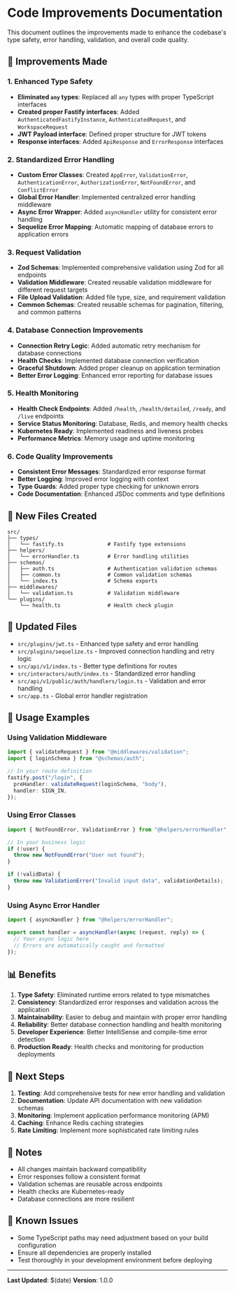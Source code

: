 # Code Improvements Documentation

This document outlines the improvements made to enhance the codebase's type safety, error handling, validation, and overall code quality.

## 🎯 **Improvements Made**

### 1. **Enhanced Type Safety**

- **Eliminated `any` types**: Replaced all `any` types with proper TypeScript interfaces
- **Created proper Fastify interfaces**: Added `AuthenticatedFastifyInstance`, `AuthenticatedRequest`, and `WorkspaceRequest`
- **JWT Payload interface**: Defined proper structure for JWT tokens
- **Response interfaces**: Added `ApiResponse` and `ErrorResponse` interfaces

### 2. **Standardized Error Handling**

- **Custom Error Classes**: Created `AppError`, `ValidationError`, `AuthenticationError`, `AuthorizationError`, `NotFoundError`, and `ConflictError`
- **Global Error Handler**: Implemented centralized error handling middleware
- **Async Error Wrapper**: Added `asyncHandler` utility for consistent error handling
- **Sequelize Error Mapping**: Automatic mapping of database errors to application errors

### 3. **Request Validation**

- **Zod Schemas**: Implemented comprehensive validation using Zod for all endpoints
- **Validation Middleware**: Created reusable validation middleware for different request targets
- **File Upload Validation**: Added file type, size, and requirement validation
- **Common Schemas**: Created reusable schemas for pagination, filtering, and common patterns

### 4. **Database Connection Improvements**

- **Connection Retry Logic**: Added automatic retry mechanism for database connections
- **Health Checks**: Implemented database connection verification
- **Graceful Shutdown**: Added proper cleanup on application termination
- **Better Error Logging**: Enhanced error reporting for database issues

### 5. **Health Monitoring**

- **Health Check Endpoints**: Added `/health`, `/health/detailed`, `/ready`, and `/live` endpoints
- **Service Status Monitoring**: Database, Redis, and memory health checks
- **Kubernetes Ready**: Implemented readiness and liveness probes
- **Performance Metrics**: Memory usage and uptime monitoring

### 6. **Code Quality Improvements**

- **Consistent Error Messages**: Standardized error response format
- **Better Logging**: Improved error logging with context
- **Type Guards**: Added proper type checking for unknown errors
- **Code Documentation**: Enhanced JSDoc comments and type definitions

## 📁 **New Files Created**

```
src/
├── types/
│   └── fastify.ts              # Fastify type extensions
├── helpers/
│   └── errorHandler.ts         # Error handling utilities
├── schemas/
│   ├── auth.ts                 # Authentication validation schemas
│   ├── common.ts               # Common validation schemas
│   └── index.ts                # Schema exports
├── middlewares/
│   └── validation.ts           # Validation middleware
└── plugins/
    └── health.ts               # Health check plugin
```

## 🔧 **Updated Files**

- `src/plugins/jwt.ts` - Enhanced type safety and error handling
- `src/plugins/sequelize.ts` - Improved connection handling and retry logic
- `src/api/v1/index.ts` - Better type definitions for routes
- `src/interactors/auth/index.ts` - Standardized error handling
- `src/api/v1/public/auth/handlers/login.ts` - Validation and error handling
- `src/app.ts` - Global error handler registration

## 🚀 **Usage Examples**

### Using Validation Middleware

```typescript
import { validateRequest } from "@middlewares/validation";
import { loginSchema } from "@schemas/auth";

// In your route definition
fastify.post("/login", {
  preHandler: validateRequest(loginSchema, "body"),
  handler: SIGN_IN,
});
```

### Using Error Classes

```typescript
import { NotFoundError, ValidationError } from "@helpers/errorHandler";

// In your business logic
if (!user) {
  throw new NotFoundError("User not found");
}

if (!validData) {
  throw new ValidationError("Invalid input data", validationDetails);
}
```

### Using Async Error Handler

```typescript
import { asyncHandler } from "@helpers/errorHandler";

export const handler = asyncHandler(async (request, reply) => {
  // Your async logic here
  // Errors are automatically caught and formatted
});
```

## 📊 **Benefits**

1. **Type Safety**: Eliminated runtime errors related to type mismatches
2. **Consistency**: Standardized error responses and validation across the application
3. **Maintainability**: Easier to debug and maintain with proper error handling
4. **Reliability**: Better database connection handling and health monitoring
5. **Developer Experience**: Better IntelliSense and compile-time error detection
6. **Production Ready**: Health checks and monitoring for production deployments

## 🔄 **Next Steps**

1. **Testing**: Add comprehensive tests for new error handling and validation
2. **Documentation**: Update API documentation with new validation schemas
3. **Monitoring**: Implement application performance monitoring (APM)
4. **Caching**: Enhance Redis caching strategies
5. **Rate Limiting**: Implement more sophisticated rate limiting rules

## 📝 **Notes**

- All changes maintain backward compatibility
- Error responses follow a consistent format
- Validation schemas are reusable across endpoints
- Health checks are Kubernetes-ready
- Database connections are more resilient

## 🐛 **Known Issues**

- Some TypeScript paths may need adjustment based on your build configuration
- Ensure all dependencies are properly installed
- Test thoroughly in your development environment before deploying

---

**Last Updated**: $(date)
**Version**: 1.0.0

